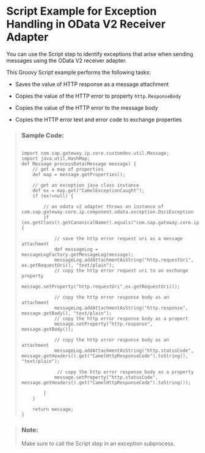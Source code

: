 <!-- loio361c5e87ffff45aea5b23c67c8e02189 -->

# Script Example for Exception Handling in OData V2 Receiver Adapter

You can use the Script step to identify exceptions that arise when sending messages using the OData V2 receiver adapter.

This Groovy Script example performs the following tasks:

-   Saves the value of HTTP response as a message attachment

-   Copies the value of the HTTP error to property `http.ResponseBody`
-   Copies the value of the HTTP error to the message body
-   Copies the HTTP error text and error code to exchange properties

> ### Sample Code:  
> ```
> 
> import com.sap.gateway.ip.core.customdev.util.Message;
> import java.util.HashMap;
> def Message processData(Message message) {
>     // get a map of properties
>     def map = message.getProperties();
>                 
>     // get an exception java class instance
>     def ex = map.get("CamelExceptionCaught");
>     if (ex!=null) {
>                                 
>         // an odata v2 adapter throws an instance of com.sap.gateway.core.ip.component.odata.exception.OsciException
>         if (ex.getClass().getCanonicalName().equals("com.sap.gateway.core.ip.component.odata.exception.OsciException")) {
>                                                 
>             // save the http error request uri as a message attachment 
>             def messageLog = messageLogFactory.getMessageLog(message);
>             messageLog.addAttachmentAsString("http.requestUri", ex.getRequestUri(), "text/plain");
>             // copy the http error request uri to an exchange property
>             message.setProperty("http.requestUri",ex.getRequestUri());
>             
>             // copy the http error response body as an attachment 
>             messageLog.addAttachmentAsString("http.response", message.getBody(), "text/plain");
>             // copy the http error response body as a propert 
>             message.setProperty("http.response", message.getBody());
>             
>             // copy the http error response body as an attachment 
>             messageLog.addAttachmentAsString("http.statusCode", message.getHeaders().get("CamelHttpResponseCode").toString(), "text/plain");
>             
>              // copy the http error response body as a property 
>             message.setProperty("http.statusCode", message.getHeaders().get("CamelHttpResponseCode").toString());
> 
>         }
>     }
> 
>     return message;
> }
> ```

> ### Note:  
> Make sure to call the Script step in an exception subprocess.


